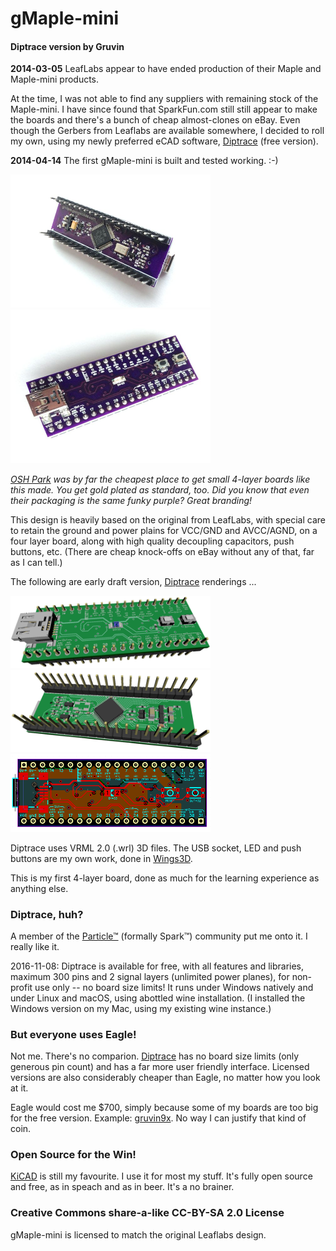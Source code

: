 # gMaple-mini
#### Diptrace version by Gruvin

**2014-03-05** LeafLabs appear to have ended production of their Maple and Maple-mini products.

At the time, I was not able to find any suppliers with remaining stock of the Maple-mini. I have 
since found that SparkFun.com still still appear to make the boards and there's a bunch of cheap
almost-clones on eBay. Even though the Gerbers from Leaflabs are available somewhere, I decided 
to roll my own, using my newly preferred eCAD software, [Diptrace](http://diptrace.com) (free version).

**2014-04-14** The first gMaple-mini is built and tested working. :-)

<img src="img/first-build-1.jpg" width="320">
<img src="img/first-build-2.jpg" width="320">

*[OSH Park](https://oshpark.com/) was by far the cheapest place to get small 4-layer boards like this made. You get 
gold plated as standard, too. Did you know that even their packaging is the same funky purple? Great branding!*

This design is heavily based on the original from LeafLabs, with special care to retain the ground 
and power plains for VCC/GND and AVCC/AGND, on a four layer board, along with high quality decoupling 
capacitors, push buttons, etc. (There are cheap knock-offs on eBay without any of that, far as I can tell.)

The following are early draft version, [Diptrace](http://diptrace.com) renderings ...

<img src="img/gmaple-mini-3d.png" width="320">
<img src="img/gmaple-mini-3db.png" width="320">
<img src="img/gmaple-mini.png" width="320">

Diptrace uses VRML 2.0 (.wrl) 3D files. The USB socket, LED and push buttons are my own work, done in [Wings3D](www.wings3d.com/).

This is my first 4-layer board, done as much for the learning experience as anything else.

### Diptrace, huh?
A member of the [Particle™](https://particle.io) (formally Spark™) community put me onto it. I really like it.

2016-11-08: Diptrace is available for free, with all features and libraries, maximum 300 pins and 2 signal layers 
(unlimited power planes), for non-profit use only -- no board size limits! It runs under Windows natively and under Linux and macOS, using abottled wine installation. (I installed the Windows version on my Mac, using my existing wine instance.)

### But everyone uses Eagle! 
Not me. There's no comparion. [Diptrace](http://diptrace.com) has no board size limits (only generous 
pin count) and has a far more user friendly interface. Licensed versions are also considerably cheaper 
than Eagle, no matter how you look at it.

Eagle would cost me $700, simply because some of my boards are too big for the free version.
Example: [gruvin9x](https://github.com/gruvin/gruvin9x). No way I can justify that kind of coin.

### Open Source for the Win!
[KiCAD](http://kicad-pcb.org/) is still my favourite. I use it for most my stuff. It's fully open source and 
free, as in speach and as in beer. It's a no brainer.

### Creative Commons share-a-like CC-BY-SA 2.0 License
gMaple-mini is licensed to match the original Leaflabs design. 
